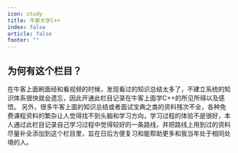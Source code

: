 ```yaml
---
icon: study
title: 牛客大学C++
index: false
article: false
footer: ""
---
```

## 为何有这个栏目？
在牛客上面刷面经和看视频的时候，发现看过的知识总结太多了，不建立系统的知识体系很快就会遗忘，因此开通此栏目记录在牛客上面学C++的所见所得以及感悟。
另外，很多牛客上面的知识总结或者面试宝典之类的资料残次不全，各种免费课程资料的繁杂让人觉得找不到头脑和学习方向，学习过程的体验不是很好，本人通过此栏目记录自己学习过程中觉得较好的一条路线，并把路线上用到过的资料尽量补全添加到这个栏目里，旨在日后方便复习和能帮助更多和我当年处于相同处境的人。
<AutoCatalog/>
